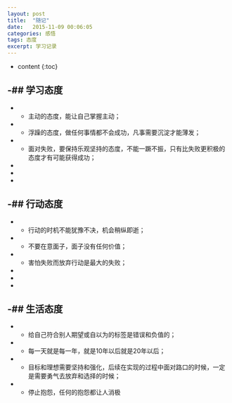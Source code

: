```yaml
---
layout: post
title:  "随记"
date:   2015-11-09 00:06:05
categories: 感悟
tags: 态度
excerpt: 学习记录
---
```


* content
{:toc}
 
 
 -##  学习态度 		
 -		
 - - 主动的态度，能让自己掌握主动；		
 - - 浮躁的态度，做任何事情都不会成功，凡事需要沉淀才能薄发；		
 - - 面对失败，要保持乐观坚持的态度，不能一蹶不振，只有比失败更积极的态度才有可能获得成功；		
 -		
 -		
 -		
 -##  行动态度 		
 -		
 - - 行动的时机不能犹豫不决，机会稍纵即逝；		
 - - 不要在意面子，面子没有任何价值；		
 - - 害怕失败而放弃行动是最大的失败；		
 - 		
 -		
 -		
 -##  生活态度 		
 -		
 - - 给自己符合别人期望或自以为的标签是错误和负值的；		
 - - 每一天就是每一年，就是10年以后就是20年以后；		
 - - 目标和理想需要坚持和强化，后续在实现的过程中面对路口的时候，一定是需要勇气去放弃和选择的时候；		
 - - 停止抱怨，任何的抱怨都让人消极		
 
